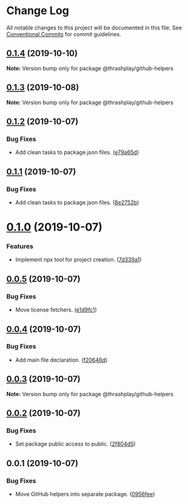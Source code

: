 # Change Log

All notable changes to this project will be documented in this file.
See [Conventional Commits](https://conventionalcommits.org) for commit guidelines.

## [0.1.4](https://github.com/thrashplay/thrashplay-app-creators/compare/@thrashplay/github-helpers@0.1.2...@thrashplay/github-helpers@0.1.4) (2019-10-10)

**Note:** Version bump only for package @thrashplay/github-helpers





## [0.1.3](https://github.com/thrashplay/thrashplay-app-creators/compare/@thrashplay/github-helpers@0.1.2...@thrashplay/github-helpers@0.1.3) (2019-10-08)

**Note:** Version bump only for package @thrashplay/github-helpers





## [0.1.2](https://github.com/thrashplay/thrashplay-app-creators/compare/@thrashplay/github-helpers@0.1.0...@thrashplay/github-helpers@0.1.2) (2019-10-07)


### Bug Fixes

* Add clean tasks to package.json files. ([e79a65d](https://github.com/thrashplay/thrashplay-app-creators/commit/e79a65d))






## [0.1.1](https://github.com/thrashplay/thrashplay-app-creators/compare/@thrashplay/github-helpers@0.1.0...@thrashplay/github-helpers@0.1.1) (2019-10-07)


### Bug Fixes

* Add clean tasks to package.json files. ([8e2752b](https://github.com/thrashplay/thrashplay-app-creators/commit/8e2752b))





# [0.1.0](https://github.com/thrashplay/thrashplay-app-creators/compare/@thrashplay/github-helpers@0.0.1...@thrashplay/github-helpers@0.1.0) (2019-10-07)


### Features

* Implement npx tool for project creation. ([7d339a1](https://github.com/thrashplay/thrashplay-app-creators/commit/7d339a1))






## [0.0.5](https://github.com/thrashplay/thrashplay-app-creators/compare/@thrashplay/github-helpers@0.0.4...@thrashplay/github-helpers@0.0.5) (2019-10-07)


### Bug Fixes

* Move license fetchers. ([e1d9fc1](https://github.com/thrashplay/thrashplay-app-creators/commit/e1d9fc1))





## [0.0.4](https://github.com/thrashplay/thrashplay-app-creators/compare/@thrashplay/github-helpers@0.0.3...@thrashplay/github-helpers@0.0.4) (2019-10-07)


### Bug Fixes

* Add main file declaration. ([f20646d](https://github.com/thrashplay/thrashplay-app-creators/commit/f20646d))





## [0.0.3](https://github.com/thrashplay/thrashplay-app-creators/compare/@thrashplay/github-helpers@0.0.2...@thrashplay/github-helpers@0.0.3) (2019-10-07)

**Note:** Version bump only for package @thrashplay/github-helpers





## [0.0.2](https://github.com/thrashplay/thrashplay-app-creators/compare/@thrashplay/github-helpers@0.0.1...@thrashplay/github-helpers@0.0.2) (2019-10-07)


### Bug Fixes

* Set package public access to public. ([2f804d5](https://github.com/thrashplay/thrashplay-app-creators/commit/2f804d5))





## 0.0.1 (2019-10-07)


### Bug Fixes

* Move GitHub helpers into separate package. ([0956fee](https://github.com/thrashplay/thrashplay-app-creators/commit/0956fee))
